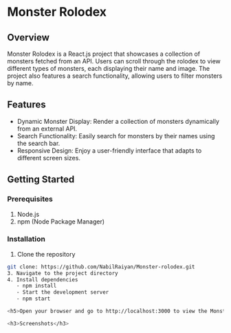 # Monster Rolodex
## Overview
Monster Rolodex is a React.js project that showcases a collection of monsters fetched from an API. Users can scroll through the rolodex to view different types of monsters, each displaying their name and image. The project also features a search functionality, allowing users to filter monsters by name.</p>

## Features
- Dynamic Monster Display: Render a collection of monsters dynamically from an external API.
- Search Functionality: Easily search for monsters by their names using the search bar.
- Responsive Design: Enjoy a user-friendly interface that adapts to different screen sizes.


## Getting Started
### Prerequisites
 1. Node.js
 2. npm (Node Package Manager)

### Installation
  1. Clone the repository
  ``` bash
  git clone: https://github.com/NabilRaiyan/Monster-rolodex.git
  3. Navigate to the project directory
  4. Install dependencies
     - npm install
     - Start the development server
     - npm start

<h5>Open your browser and go to http://localhost:3000 to view the Monster Rolodex.</h5>

<h3>Screenshots</h3>
